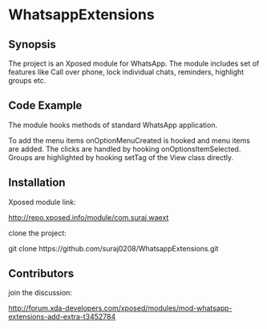 # WhatsappExtensions
## Synopsis

The project is an Xposed module for WhatsApp. The module includes set of features like Call over phone, lock individual chats, reminders, highlight groups etc.  

## Code Example

The module hooks methods of standard WhatsApp application.

To add the menu items onOptionMenuCreated is hooked and menu items are added. The clicks are handled by hooking onOptionsItemSelected.
Groups are highlighted by hooking setTag of the View class directly.

## Installation

Xposed module link:

http://repo.xposed.info/module/com.suraj.waext

clone the project:

git clone https://<span></span>github.com/suraj0208/WhatsappExtensions.git

## Contributors

join the discussion:

http://forum.xda-developers.com/xposed/modules/mod-whatsapp-extensions-add-extra-t3452784
